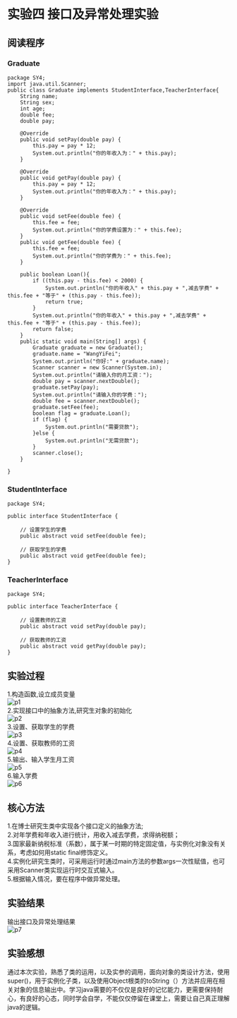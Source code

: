 # 实验四 接口及异常处理实验
## 阅读程序 
### Graduate
```
package SY4;
import java.util.Scanner;
public class Graduate implements StudentInterface,TeacherInterface{
	String name;
	String sex;
	int age;
	double fee;
	double pay;

	@Override
	public void setPay(double pay) {
		this.pay = pay * 12;
		System.out.println("你的年收入为：" + this.pay);
	}

	@Override
	public void getPay(double pay) {
		this.pay = pay * 12;
		System.out.println("你的年收入为：" + this.pay);
	}

	@Override
	public void setFee(double fee) {
		this.fee = fee;
		System.out.println("你的学费设置为：" + this.fee);
	}
	public void getFee(double fee) {
		this.fee = fee;
		System.out.println("你的学费为：" + this.fee);
	}

	public boolean Loan(){
		if ((this.pay - this.fee) < 2000) {
			System.out.println("你的年收入" + this.pay + ",减去学费" + this.fee + "等于" + (this.pay - this.fee));
			return true;
		}
		System.out.println("你的年收入" + this.pay + ",减去学费" + this.fee + "等于" + (this.pay - this.fee));
		return false;
	}
	public static void main(String[] args) {
		Graduate graduate = new Graduate();
		graduate.name = "WangYiFei";
		System.out.println("你好:" + graduate.name);
		Scanner scanner = new Scanner(System.in);
		System.out.println("请输入你的月工资：");
		double pay = scanner.nextDouble();
		graduate.setPay(pay);
		System.out.println("请输入你的学费：");
		double fee = scanner.nextDouble();
		graduate.setFee(fee);
		boolean flag = graduate.Loan();
		if (flag) {
			System.out.println("需要贷款");
		}else {
			System.out.println("无需贷款");
		}
		scanner.close();
	}
 
}
```
### StudentInterface
```
package SY4;

public interface StudentInterface {
	
	// 设置学生的学费
	public abstract void setFee(double fee);
	
	// 获取学生的学费
	public abstract void getFee(double fee);
}
```
### TeacherInterface
```
package SY4;

public interface TeacherInterface {
	
	// 设置教师的工资
	public abstract void setPay(double pay);
	
	// 获取教师的工资
	public abstract void getPay(double pay);
}
```
## 实验过程  
1.构造函数,设立成员变量   
![p1](https://github.com/D1LEAM/EX4/blob/main/4-1.png)  
2.实现接口中的抽象方法,研究生对象的初始化   
![p2](https://github.com/D1LEAM/EX4/blob/main/4-2.png)  
3.设置、获取学生的学费  
![p3](https://github.com/D1LEAM/EX4/blob/main/4-3.png)   
4.设置、获取教师的工资  
![p4](https://github.com/D1LEAM/EX4/blob/main/4-4.png)   
5.输出、输入学生月工资  
![p5](https://github.com/D1LEAM/EX4/blob/main/4-5.png)   
6.输入学费  
![p6](https://github.com/D1LEAM/EX4/blob/main/4-6.png)   
## 核心方法  
1.在博士研究生类中实现各个接口定义的抽象方法;  
2.对年学费和年收入进行统计，用收入减去学费，求得纳税额；  
3.国家最新纳税标准（系数），属于某一时期的特定固定值，与实例化对象没有关系，考虑如何用static  final修饰定义。  
4.实例化研究生类时，可采用运行时通过main方法的参数args一次性赋值，也可采用Scanner类实现运行时交互式输入。  
5.根据输入情况，要在程序中做异常处理。  
## 实验结果  
输出接口及异常处理结果  
![p7](https://github.com/D1LEAM/EX4/blob/main/4-7.png)    
## 实验感想  
通过本次实验，熟悉了类的运用，以及实参的调用，面向对象的类设计方法，使用super()，用于实例化子类，以及使用Object根类的toString（）方法并应用在相关对象的信息输出中。学习java需要的不仅仅是良好的记忆能力，更需要保持耐心，有良好的心态，同时学会自学，不能仅仅停留在课堂上，需要让自己真正理解java的逻辑。  
